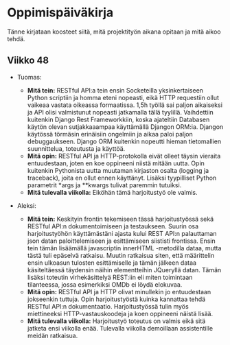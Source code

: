 # Oppimispäiväkirja

Tänne kirjataan koosteet siitä, mitä projektityön aikana opitaan ja mitä aikoo tehdä.

## Viikko 48
* Tuomas: 
  * __Mitä tein:__ RESTful API:a tein ensin Socketeilla yksinkertaiseen Python scriptiin ja homma eteni nopeasti, eikä HTTP requestiin ollut vaikeaa vastata oikeassa formaatissa. 1,5h työllä sai paljon aikaiseksi ja API olisi valmistunut nopeasti jatkamalla tällä tyylillä. Vaihdettiin kuitenkin Django Rest Frameworkkiin, koska ajateltiin Databasen käytön olevan sutjakkaaampaa käyttämällä Djangon ORM:ia. Djangon käytössä törmäsin erinäisiin ongelmiin ja aikaa paloi paljon debuggaukseen. Django ORM kuitenkin nopeutti hieman tietomallien suunnittelua, toteutusta ja käyttöä.
  * __Mitä opin:__ RESTful API ja HTTP-protokolla eivät olleet täysin vieraita entuudestaan, joten en koe oppineeni niistä mitään uutta. Opin kuitenkin Pythonista uutta muutaman kirjaston osalta (logging ja traceback), joita en ollut ennen käyttänyt. Lisäksi tyypilliset Python parametrit *args ja **kwargs tulivat paremmin tutuiksi.
  * __Mitä tulevalla viikolla:__ Eiköhän tämä harjoitustyö ole valmis.

* Aleksi:
  * **Mitä tein:** Keskityin frontin tekemiseen tässä harjoitustyössä sekä RESTful API:n dokumentoimiseen ja testaukseen. Suurin osa harjoitustyöhön käyttämästäni ajasta kului REST API:n palauttaman json datan paloittelemiseen ja esittämiseen siististi frontissa. Ensin tein tämän lisäämällä javascriptin innerHTML -metodilla dataa, mutta tästä tuli epäselvä ratkaisu. Muutin ratkaisua siten, että määrittelin ensin ulkoasun tulosten esittämiselle ja tämän jälkeen dataa käsiteltäessä täydensin näihin elementteihin JQueryllä datan. Tämän lisäksi toteutin virhekäsittelyä REST:iin eli miten toimintaan tilanteessa, jossa esimerkiksi OMDb ei löydä elokuvaa.
  * **Mitä opin:** RESTful API ja HTTP olivat minullekin jo entuudestaan jokseenkin tuttuja. Opin harjoitustyöstä kuinka kannattaa tehdä RESTful API:n dokumentaatio. Harjoitustyössä tulin myös miettineeksi HTTP-vastauskoodeja ja koen oppineeni näistä lisää.
  * **Mitä tulevalla viikolla:** Harjoitustyö toteutus on valmis eikä sitä jatketa ensi viikolla enää. Tulevalla viikolla demoillaan assistentille meidän ratkaisua.